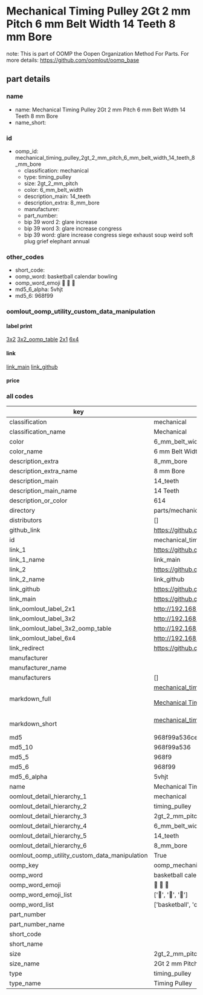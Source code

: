 # Mechanical Timing Pulley 2Gt 2 mm Pitch 6 mm Belt Width 14 Teeth 8 mm Bore  

note: This is part of OOMP the Oopen Organization Method For Parts. For more details: https://github.com/oomlout/oomp_base

##  part details
  







### name
* name: Mechanical Timing Pulley 2Gt 2 mm Pitch 6 mm Belt Width 14 Teeth 8 mm Bore
* name_short: 
### id
* oomp_id: mechanical_timing_pulley_2gt_2_mm_pitch_6_mm_belt_width_14_teeth_8_mm_bore
  * classification: mechanical
  * type: timing_pulley
  * size: 2gt_2_mm_pitch
  * color: 6_mm_belt_width
  * description_main: 14_teeth
  * description_extra: 8_mm_bore
  * manufacturer: 
  * part_number: 
  * bip 39 word 2: glare increase
  * bip 39 word 3: glare increase congress
  * bip 39 word: glare increase congress siege exhaust soup weird soft plug grief elephant annual

### other_codes
* short_code: 
* oomp_word: basketball calendar bowling
* oomp_word_emoji :basketball: :calendar: :bowling:
* md5_6_alpha: 5vhjt
* md5_6: 968f99






### oomlout_oomp_utility_custom_data_manipulation
#### label print
[3x2](http://192.168.1.245:1112/?label=oomp%205vhjt)
[3x2_oomp_table](http://192.168.1.108:1112/?label=oomp%205vhjt)
[2x1](http://192.168.1.242:1112/?label=oomp%205vhjt)
[6x4](http://192.168.1.55:1112/?label=oomp%205vhjt)    

#### link

[link_main](https://github.com/oomlout/oomlout_oomp_version_1_messy/tree/main/parts/mechanical_timing_pulley_2gt_2_mm_pitch_6_mm_belt_width_14_teeth_8_mm_bore) [link_github](https://github.com/oomlout/oomlout_oomp_version_1_messy/tree/main/parts/mechanical_timing_pulley_2gt_2_mm_pitch_6_mm_belt_width_14_teeth_8_mm_bore)                             

#### price







### all codes 
| key | value |  
| --- | --- |  
| classification | mechanical |  
| classification_name | Mechanical |  
| color | 6_mm_belt_width |  
| color_name | 6 mm Belt Width |  
| description_extra | 8_mm_bore |  
| description_extra_name | 8 mm Bore |  
| description_main | 14_teeth |  
| description_main_name | 14 Teeth |  
| description_or_color | 614 |  
| directory | parts/mechanical_timing_pulley_2gt_2_mm_pitch_6_mm_belt_width_14_teeth_8_mm_bore |  
| distributors | [] |  
| github_link | https://github.com/oomlout/oomlout_oomp_part_src/tree/main/parts/mechanical_timing_pulley_2gt_2_mm_pitch_6_mm_belt_width_14_teeth_8_mm_bore |  
| id | mechanical_timing_pulley_2gt_2_mm_pitch_6_mm_belt_width_14_teeth_8_mm_bore |  
| link_1 | https://github.com/oomlout/oomlout_oomp_version_1_messy/tree/main/parts/mechanical_timing_pulley_2gt_2_mm_pitch_6_mm_belt_width_14_teeth_8_mm_bore |  
| link_1_name | link_main |  
| link_2 | https://github.com/oomlout/oomlout_oomp_version_1_messy/tree/main/parts/mechanical_timing_pulley_2gt_2_mm_pitch_6_mm_belt_width_14_teeth_8_mm_bore |  
| link_2_name | link_github |  
| link_github | https://github.com/oomlout/oomlout_oomp_version_1_messy/tree/main/parts/mechanical_timing_pulley_2gt_2_mm_pitch_6_mm_belt_width_14_teeth_8_mm_bore |  
| link_main | https://github.com/oomlout/oomlout_oomp_version_1_messy/tree/main/parts/mechanical_timing_pulley_2gt_2_mm_pitch_6_mm_belt_width_14_teeth_8_mm_bore |  
| link_oomlout_label_2x1 | http://192.168.1.242:1112/?label=oomp%205vhjt |  
| link_oomlout_label_3x2 | http://192.168.1.245:1112/?label=oomp%205vhjt |  
| link_oomlout_label_3x2_oomp_table | http://192.168.1.108:1112/?label=oomp%205vhjt |  
| link_oomlout_label_6x4 | http://192.168.1.55:1112/?label=oomp%205vhjt |  
| link_redirect | https://github.com/oomlout/oomlout_oomp_version_1_messy/tree/main/parts/mechanical_timing_pulley_2gt_2_mm_pitch_6_mm_belt_width_14_teeth_8_mm_bore |  
| manufacturer |  |  
| manufacturer_name |  |  
| manufacturers | [] |  
| markdown_full | [mechanical_timing_pulley_2gt_2_mm_pitch_6_mm_belt_width_14_teeth_8_mm_bore](none)<br>[](none)<br>[Mechanical Timing Pulley 2Gt 2 Mm Pitch 6 Mm Belt Width 14 Teeth 8 Mm Bore](none)<br><br> |  
| markdown_short | [mechanical_timing_pulley_2gt_2_mm_pitch_6_mm_belt_width_14_teeth_8_mm_bore](none)<br><br> |  
| md5 | 968f99a536ce5f273fa7bc805e1cab16 |  
| md5_10 | 968f99a536 |  
| md5_5 | 968f9 |  
| md5_6 | 968f99 |  
| md5_6_alpha | 5vhjt |  
| name | Mechanical Timing Pulley 2Gt 2 mm Pitch 6 mm Belt Width 14 Teeth 8 mm Bore |  
| oomlout_detail_hierarchy_1 | mechanical |  
| oomlout_detail_hierarchy_2 | timing_pulley |  
| oomlout_detail_hierarchy_3 | 2gt_2_mm_pitch |  
| oomlout_detail_hierarchy_4 | 6_mm_belt_width |  
| oomlout_detail_hierarchy_5 | 14_teeth |  
| oomlout_detail_hierarchy_6 | 8_mm_bore |  
| oomlout_oomp_utility_custom_data_manipulation | True |  
| oomp_key | oomp_mechanical_timing_pulley_2gt_2_mm_pitch_6_mm_belt_width_14_teeth_8_mm_bore |  
| oomp_word | basketball calendar bowling |  
| oomp_word_emoji | :basketball: :calendar: :bowling: |  
| oomp_word_emoji_list | [':basketball:', ':calendar:', ':bowling:'] |  
| oomp_word_list | ['basketball', 'calendar', 'bowling'] |  
| part_number |  |  
| part_number_name |  |  
| short_code |  |  
| short_name |  |  
| size | 2gt_2_mm_pitch |  
| size_name | 2Gt 2 mm Pitch |  
| type | timing_pulley |  
| type_name | Timing Pulley |  
